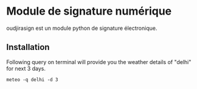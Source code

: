 # Module de signature numérique

oudjirasign est un module python de signature électronique.

## Installation

Following query on terminal will provide you the weather details of "delhi" for next 3 days.

```
meteo -q delhi -d 3
```
